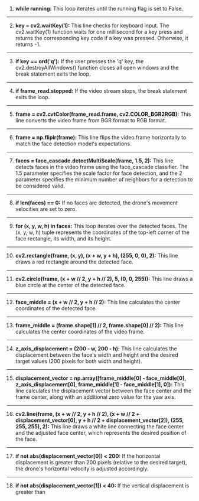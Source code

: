 1. **while running:**
This loop iterates until the running flag is set to False.
****
2. **key = cv2.waitKey(1):**
This line checks for keyboard input. The cv2.waitKey(1) function waits for one millisecond for a key press and returns the corresponding key code if a key was pressed. Otherwise, it returns -1.
****
3. **if key == ord('q'):**
If the user presses the 'q' key, the cv2.destroyAllWindows() function closes all open windows and the break statement exits the loop.
****
4. **if frame_read.stopped:**
If the video stream stops, the break statement exits the loop.
****
5. **frame = cv2.cvtColor(frame_read.frame, cv2.COLOR_BGR2RGB):**
This line converts the video frame from BGR format to RGB format.
****
6. **frame = np.fliplr(frame):**
This line flips the video frame horizontally to match the face detection model's expectations.
****
7. **faces = face_cascade.detectMultiScale(frame, 1.5, 2):**
This line detects faces in the video frame using the face_cascade classifier. The 1.5 parameter specifies the scale factor for face detection, and the 2 parameter specifies the minimum number of neighbors for a detection to be considered valid.
****
8. **if len(faces) == 0:**
If no faces are detected, the drone's movement velocities are set to zero.
****
9. **for (x, y, w, h) in faces:**
This loop iterates over the detected faces. The (x, y, w, h) tuple represents the coordinates of the top-left corner of the face rectangle, its width, and its height.
****
10. **cv2.rectangle(frame, (x, y), (x + w, y + h), (255, 0, 0), 2):**
This line draws a red rectangle around the detected face.
****
11. **cv2.circle(frame, (x + w // 2, y + h // 2), 5, (0, 0, 255)):**
This line draws a blue circle at the center of the detected face.
****
12. **face_middle = (x + w // 2, y + h // 2):**
This line calculates the center coordinates of the detected face.
****
13. **frame_middle = (frame.shape[1] // 2, frame.shape[0] // 2):**
This line calculates the center coordinates of the video frame.
****
14. **z_axis_displacement = (200 - w, 200 - h):**
This line calculates the displacement between the face's width and height and the desired target values (200 pixels for both width and height).
****
15. **displacement_vector = np.array([frame_middle[0] - face_middle[0], z_axis_displacement[0], frame_middle[1] - face_middle[1], 0]):**
This line calculates the displacement vector between the face center and the frame center, along with an additional zero value for the yaw axis.
****
16. **cv2.line(frame, (x + w // 2, y + h // 2), (x + w // 2 + displacement_vector[0], y + h // 2 + displacement_vector[2]), (255, 255, 255), 2):**
This line draws a white line connecting the face center and the adjusted face center, which represents the desired position of the face.
****
17. **if not abs(displacement_vector[0]) < 200:**
If the horizontal displacement is greater than 200 pixels (relative to the desired target), the drone's horizontal velocity is adjusted accordingly.
****
18. **if not abs(displacement_vector[1]) < 40:**
If the vertical displacement is greater than